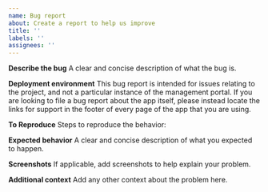 ```yaml
---
name: Bug report
about: Create a report to help us improve
title: ''
labels: ''
assignees: ''
---
```


**Describe the bug**
A clear and concise description of what the bug is.

**Deployment environment**
This bug report is intended for issues relating to the project, and not a particular instance of the
management portal. If you are looking to file a bug report about the app itself, please instead
locate the links for support in the footer of every page of the app that you are using.

**To Reproduce**
Steps to reproduce the behavior:

**Expected behavior**
A clear and concise description of what you expected to happen.

**Screenshots**
If applicable, add screenshots to help explain your problem.

**Additional context**
Add any other context about the problem here.
